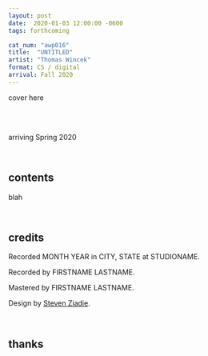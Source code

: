```yaml
---
layout: post
date:  2020-01-03 12:00:00 -0600
tags: forthcoming

cat_num: "awp016"
title:  "UNTITLED"
artist: "Thomas Wincek"
format: CS / digital
arrival: Fall 2020
---
```


cover here

<br/>

<br/>arriving Spring 2020

<br/>

## contents

blah

<br/>

## credits

Recorded MONTH YEAR in CITY, STATE at STUDIONAME.

Recorded by FIRSTNAME LASTNAME.

Mastered by FIRSTNAME LASTNAME.

Design by [Steven Ziadie](http://s-ziadie.com/).

<br/>

## thanks

